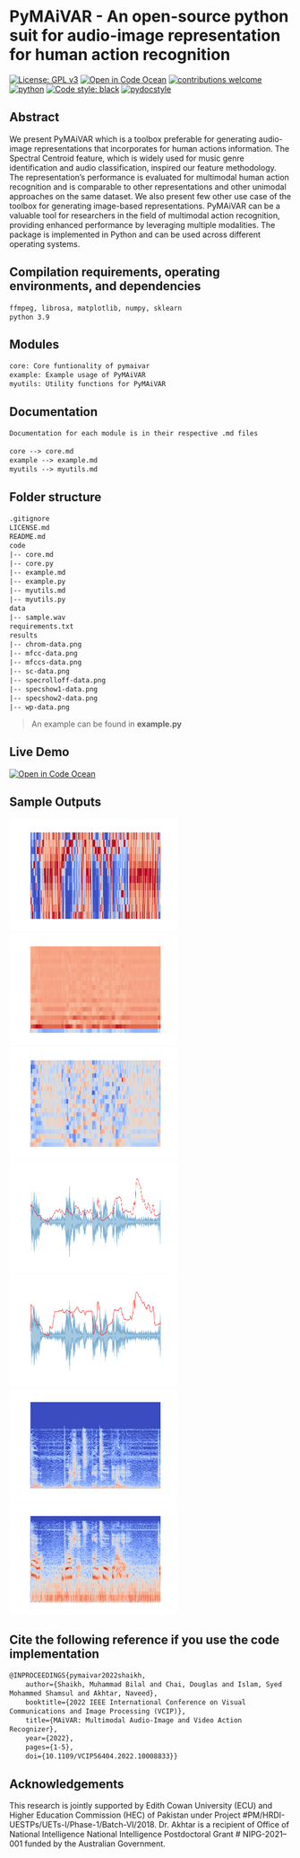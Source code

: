 # PyMAiVAR -  An open-source python suit for audio-image representation for human action recognition

[![License: GPL v3](https://img.shields.io/badge/License-GPLv3-blue.svg)](https://www.gnu.org/licenses/gpl-3.0)
[![Open in Code Ocean](https://codeocean.com/codeocean-assets/badge/open-in-code-ocean.svg)](https://codeocean.com/capsule/6797263/tree)
[![contributions welcome](https://img.shields.io/badge/contributions-welcome-brightgreen.svg?style=flat)](https://github.com/mbilalshaikh/pymaivar/issues)
[![python](https://img.shields.io/badge/Python-3.9-3776AB.svg?style=flat&logo=python&logoColor=white)](https://www.python.org)
[![Code style: black](https://img.shields.io/badge/code%20style-black-000000.svg)](https://github.com/psf/black)
[![pydocstyle](https://img.shields.io/badge/pydocstyle-enabled-AD4CD3)](http://www.pydocstyle.org/en/stable/)

## Abstract

We present PyMAiVAR which is a toolbox preferable for generating audio-image representations that incorporates for human actions information. The Spectral Centroid feature, which is widely used for music genre identification and audio classification, inspired our feature methodology. The representation’s performance is evaluated for multimodal human action recognition and is comparable to other representations and other unimodal approaches on the same dataset. We also present few other use case of the toolbox for generating image-based representations.  PyMAiVAR can be a valuable tool for researchers in the field of multimodal action recognition, providing enhanced performance by leveraging multiple modalities. The package is implemented in Python and can be used across different operating systems. 

## Compilation requirements, operating environments, and dependencies

	ffmpeg, librosa, matplotlib, numpy, sklearn
	python 3.9

## Modules

	core: Core funtionality of pymaivar
	example: Example usage of PyMAiVAR
	myutils: Utility functions for PyMAiVAR


## Documentation

	Documentation for each module is in their respective .md files

	core --> core.md
	example --> example.md
	myutils --> myutils.md
	
## Folder structure 
	.gitignore
	LICENSE.md
	README.md
	code
	|-- core.md
	|-- core.py
	|-- example.md
	|-- example.py
	|-- myutils.md
	|-- myutils.py
	data
	|-- sample.wav
	requirements.txt
	results
	|-- chrom-data.png
	|-- mfcc-data.png
	|-- mfccs-data.png
	|-- sc-data.png
	|-- specrolloff-data.png
	|-- specshow1-data.png
	|-- specshow2-data.png
	|-- wp-data.png

> An example can be found in **example.py**

## Live Demo
	
[![Open in Code Ocean](https://codeocean.com/codeocean-assets/badge/open-in-code-ocean.svg)](https://codeocean.com/capsule/6797263/tree)


## Sample Outputs
<img src="results/chrom-data.png"  width="300" height="200">  
<img src="results/mfcc-data.png"  width="300" height="200">  
<img src="results/mfccs-data.png"  width="300" height="200">  
<img src="results/sc-data.png"  width="300" height="200">  
<img src="results/specrolloff-data.png"  width="300" height="200">  
<img src="results/specshow1-data.png"  width="300" height="200">  
<img src="results/specshow2-data.png"  width="300" height="200">  


## Cite the following reference if you use the code implementation

	@INPROCEEDINGS{pymaivar2022shaikh,
  		author={Shaikh, Muhammad Bilal and Chai, Douglas and Islam, Syed Mohammed Shamsul and Akhtar, Naveed},
  		booktitle={2022 IEEE International Conference on Visual Communications and Image Processing (VCIP)}, 
  		title={MAiVAR: Multimodal Audio-Image and Video Action Recognizer}, 
  		year={2022},
  		pages={1-5},
  		doi={10.1109/VCIP56404.2022.10008833}}


## Acknowledgements
This research is jointly supported by Edith Cowan University (ECU) and Higher Education Commission (HEC) of Pakistan under Project #PM/HRDI-UESTPs/UETs-I/Phase-1/Batch-VI/2018. Dr. Akhtar is a recipient of Office of National Intelligence National Intelligence Postdoctoral Grant # NIPG-2021–001 funded by the Australian Government.


